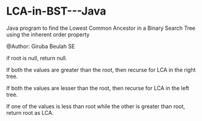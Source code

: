 # LCA-in-BST---Java
Java program to find the Lowest Common Ancestor in a Binary Search Tree using the inherent order property

@Author: Giruba Beulah SE

if root is null, return null.

If both the values are greater than the root, then recurse for LCA in the right tree.

If both the values are lesser than the root, then recurse for LCA in the left tree.

If one of the values is less than root while the other is greater than root, return root as LCA.

